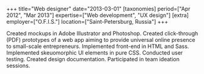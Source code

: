 +++
title="Web designer"
date="2013-03-01"
[taxonomies]
period=["Apr 2012", "Mar 2013"]
expertise=["Web development", "UX design"]
[extra]
employer=["O.F.I.S."]
location=["Saint-Petersburg, Russia"]
+++

Created mockups in Adobe Illustrator and Photoshop. Created click-through (PDF) prototypes of a web app aiming to provide universal online presence to small-scale entrepreneurs. Implemented front-end in HTML and Sass. Implemented skeuomorphic UI elements in pure CSS. Conducted user testing. Created design documentation. Participated in team ideation sessions.